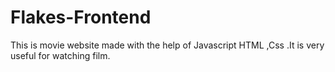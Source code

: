 # Flakes-Frontend
This is movie website made with the help of Javascript HTML ,Css .It is very useful for watching film.
